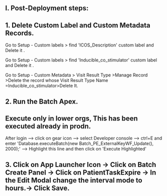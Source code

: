 ## I. Post-Deployment steps:

## 1. Delete Custom Label and Custom Metadata Records.

Go to Setup - Custom labels > find 'ICOS_Description' custom label and Delete it .

Go to Setup - Custom labels > find 'Inducible_co_stimulator' custom label and Delete it .

Go to Setup - Custom Metadata > Visit Result Type >Manage Record >Delete the record whose Visit Result Type Name =Inducible_co_stimulator>Delete It.

## 2. Run the Batch Apex.
## Execute only in lower orgs, This has been executed already in prodn.
After login --> click on gear icon --> select Developer console --> ctrl+E and enter 'Database.executeBatch(new Batch_PE_ExternalKeyWF_Update(), 2000);' --> Highlight this line and then click on 'Execute Highlighted'

## 3. Click on App Launcher Icon -> Click on Batch Create Panel -> Click on PatientTaskExpire -> In the Edit Modal change the interval mode to hours.-> Click Save.
